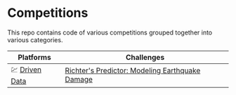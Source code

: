 # Competitions

This repo contains code of various competitions grouped together into various categories.



|Platforms|Challenges|
| ------------- | ------------- |
|:chart: [Driven Data](https://www.drivendata.org/)| [Richter's Predictor: Modeling Earthquake Damage ](https://www.drivendata.org/competitions/57/nepal-earthquake/)|
